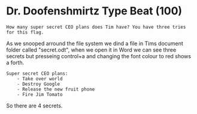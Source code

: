# Dr. Doofenshmirtz Type Beat (100)
`How many super secret CEO plans does Tim have? You have three tries for this flag.`

As we snooped arround the file system we dind a file in Tims document folder called "secret.odt", when we open it in Word we can see three secrets but presseing control+a and changing the font colour to red shows a forth.
```
Super secret CEO plans:
	- Take over world
	- Destroy Google
	- Release the new fruit phone
	- Fire Jim Tomato
```
So there are 4 secrets.